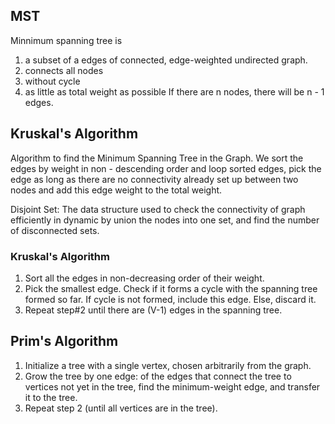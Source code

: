 ## MST

Minnimum spanning tree is 
1. a subset of a edges of connected, edge-weighted undirected graph.
2. connects all nodes
3. without cycle
4. as little as total weight as possible
If there are n nodes, there will be n - 1 edges.

## Kruskal's Algorithm
Algorithm to find the Minimum Spanning Tree in the Graph. We sort the edges by weight in non - descending order and loop sorted edges, pick the edge as long as there are no connectivity already set up between two nodes and add this edge weight to the total weight.

Disjoint Set: The data structure used to check the connectivity of graph efficiently in dynamic by union the nodes into one set, and find the number of disconnected sets.

### Kruskal's Algorithm
1. Sort all the edges in non-decreasing order of their weight. 
2. Pick the smallest edge. Check if it forms a cycle with the spanning tree formed so far. If cycle is not formed, include this edge. Else, discard it. 
3. Repeat step#2 until there are (V-1) edges in the spanning tree.

## Prim's Algorithm
1. Initialize a tree with a single vertex, chosen arbitrarily from the graph.
2. Grow the tree by one edge: of the edges that connect the tree to vertices not yet in the tree, find the minimum-weight edge, and transfer it to the tree.
3. Repeat step 2 (until all vertices are in the tree).
